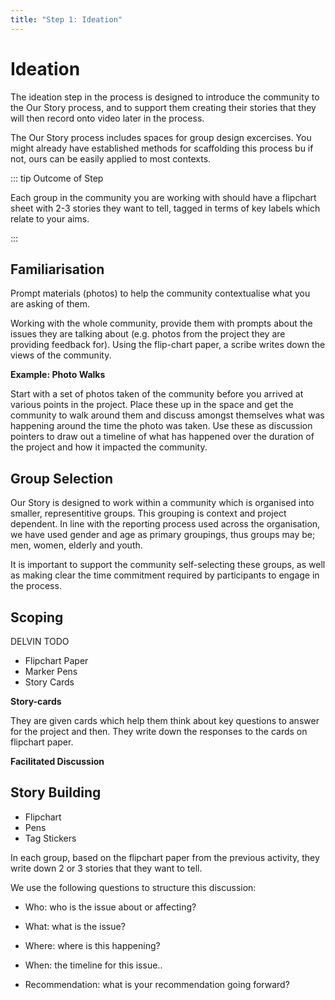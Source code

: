 ```yaml
---
title: "Step 1: Ideation"
---
```


<ReadTime />


<Steps :step="1"/>

# Ideation

<Leader>

The ideation step in the process is designed to introduce the community to the Our Story process, and to support them creating their stories that they will then record onto video later in the process. 

The Our Story process includes spaces for group design excercises. You might already have established methods for scaffolding this process bu if not, ours can be easily applied to most contexts.

</Leader>

::: tip Outcome of Step

Each group in the community you are working with should have a flipchart sheet with 2-3 stories they want to tell, tagged in terms of key labels which relate to your aims.

:::

<TimeGuide time="1 hour">

## Familiarisation

</TimeGuide> 



<Materials>

Prompt materials (photos) to help the community contextualise what you are asking of them.

</Materials>

<Paper />


Working with the whole community, provide them with prompts about the issues they are talking about (e.g. photos from the project they are providing feedback for). Using the flip-chart paper, a scribe writes down the views of the community.

<StepOptions title="Familiarisation">

**Example: Photo Walks**

Start with a set of photos taken of the community before you arrived at various points in the project. Place these up in the space and get the community to walk around them and discuss amongst themselves what was happening around the time the photo was taken. Use these as discussion pointers to draw out a timeline of what has happened over the duration of the project and how it impacted the community.

</StepOptions>

<TimeGuide time="30 mins">

## Group Selection

</TimeGuide>

Our Story is designed to work within a community which is organised into smaller, representitive groups. This grouping is context and project dependent. In line with the reporting process used across the organisation, we have used gender and age as primary groupings, thus groups may be; men, women, elderly and youth.

It is important to support the community self-selecting these groups, as well as making clear the time commitment required by participants to engage in the process.

<TimeGuide time="1-2 hours">

## Scoping

DELVIN TODO

</TimeGuide>

<Materials>

- Flipchart Paper
- Marker Pens
- Story Cards

</Materials>

<Paper />

<StepOptions title="Scoping Excercise">

**Story-cards**


They are given cards which help them think about key questions to answer for the project and then. They write down the responses to the cards on flipchart paper.

**Facilitated Discussion**

</StepOptions>

<TimeGuide time="1-2 hours">

## Story Building

</TimeGuide>

<Materials>

- Flipchart
- Pens
- Tag Stickers

</Materials>

<Paper />

In each group, based on the flipchart paper from the previous activity, they write down 2 or 3 stories that they want to tell.

We use the following questions to structure this discussion:


* Who: who is the issue about or affecting? 

* What: what is the issue? 

* Where: where is this happening? 

* When: the timeline for this issue.. 

* Recommendation: what is your recommendation going forward? 

<!-- ---- -->

<!-- ## Preparing Hands-on materials 

In previous deployments, we have found that using paper materials helps us engage the communities to think about their stories more effectively. This way even before they are using the app to capture their videos, they are thinking about their stories and experiences.

## How to use the paper materials? 

Look at the methodology section for an example use of the materials as the Our Story team have previously used them. You are advised to do at least one deployment drawing on this methodology before you create your own process, to ensure that you walk through the process properly once. 

## Story Cards

These are colour coordinated cards (A7 size) that contain key questions for each sector/theme  that the project organisers want the community to think about as they brainstorm for the video content. We suggest that you keep a maximum limit of  3 or 4 sectors and 5 questions per sector, to prevent the groups from being overwhelmed with questions. 

These sectors will also be used as tags for the videos produced so it is important to use the same wording and colours for the story cards and the video tags for consistency. 

## Labels (Stickers)

(Optional) Additionally, you might find it beneficial to print some stickers that contain the names of the sectors. These can then be used to stick to the flipchart paper that each group is producing.  -->